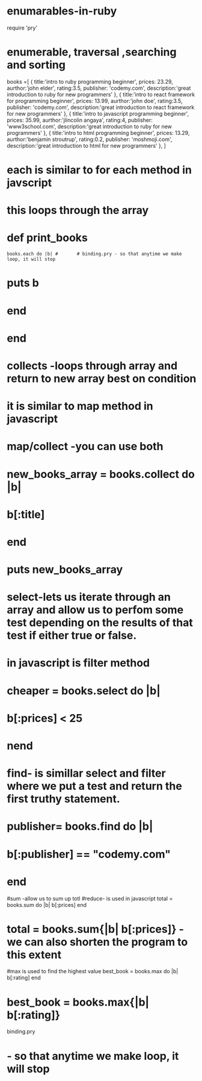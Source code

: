 # enumarables-in-ruby
 require 'pry'

# enumerable, traversal ,searching and sorting

 books =[
    {
        title:'intro to ruby programming beginner',
        prices: 23.29,
       aurthor:'john elder',
      rating:3.5,
       publisher: 'codemy.com',
        description:'great introduction to ruby for new programmers'
  },
  {
        title:'intro to react framework for programming beginner',
        prices: 13.99,
        aurthor:'john  doe',
        rating:3.5,
        publisher: 'codemy.com',
        description:'great introduction to react framework for new programmers'
    },
    {
        title:'intro to javascript programming beginner',
        prices: 35.99,
        aurthor:'jlincolin angaya',
        rating:4,
        publisher: 'www3school.com',
        description:'great introduction to ruby for new programmers'
    },
  {
     title:'intro to html programming beginner',
       prices: 13.29,
       aurthor:'benjamin stroutrup',
       rating:0.2,
        publisher: 'moshmoji.com',
       description:'great introduction to html for new programmers'
    },
 ]

# each is similar to for each method in javscript
# this loops through the array
# def print_books
    books.each do |b| #       # binding.pry - so that anytime we make loop, it will stop
#        puts b
#   end
# end

# collects -loops through array and return to new array best on condition
# it is similar to map method in javascript
# map/collect -you can use both 
# new_books_array = books.collect do |b|
#      b[:title]
      
#  end

# puts new_books_array


# select-lets us iterate through an array and allow us to perfom some test depending on the results of that test if either true or false.
# in javascript is filter method
# cheaper = books.select do |b|
#    b[:prices] < 25
# nend



# find- is simillar select and filter where we put a test and return the first truthy statement.
# publisher= books.find do |b|
#    b[:publisher] == "codemy.com"
# end


#sum -allow us to sum up totl 
#reduce- is used in javascript
total = books.sum do |b|
    b[:prices]
end


# total = books.sum{|b| b[:prices]} - we can also shorten the program to this extent

#max is used to find the highest value 
 best_book = books.max do |b|
    b[:rating]
 end

#  best_book = books.max{|b| b[:rating]} 
 
 binding.pry  
  # - so that anytime we make loop, it will stop
